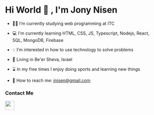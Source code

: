 # Hi World 👋 , I'm Jony Nisen

- :student: I’m currently studying web programming at ITC

- :computer: I'm currently learning HTML, CSS, JS, Typescript, Nodejs, React, SQL, MongoDB, Firebase

- :bulb: I’m interested in how to use technology to solve problems

- :round_pushpin: Living in Be'er Sheva, Israel

- :hourglass: In my free times I enjoy doing sports and learning new things

- :e-mail: How to reach me: jnisen@gmail.com



### Contact Me

[<img src="https://cdn-icons-png.flaticon.com/512/174/174857.png" width="30" height="30"/>](https://www.linkedin.com/in/jnisen/)

